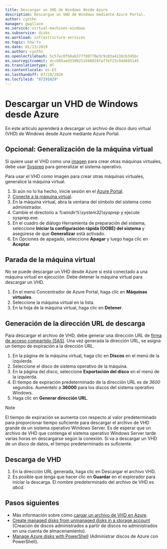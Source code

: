 ```yaml
---
title: Descargar un VHD de Windows desde Azure
description: Descargue un VHD de Windows mediante Azure Portal.
author: cynthn
manager: gwallace
ms.service: virtual-machines-windows
ms.subservice: disks
ms.workload: infrastructure-services
ms.topic: how-to
ms.date: 01/13/2019
ms.author: cynthn
ms.openlocfilehash: 5c57ac0fb0ab377f00770e3c9c03a413dcb345bc
ms.sourcegitcommit: dccb85aed33d9251048024faf7ef23c94d695145
ms.translationtype: HT
ms.contentlocale: es-ES
ms.lasthandoff: 07/28/2020
ms.locfileid: "87291029"
---
```

# <a name="download-a-windows-vhd-from-azure"></a>Descargar un VHD de Windows desde Azure

En este artículo aprenderá a descargar un archivo de disco duro virtual (VHD) de Windows desde Azure mediante Azure Portal.

## <a name="optional-generalize-the-vm"></a>Opcional: Generalización de la máquina virtual

Si quiere usar el VHD como una [imagen](tutorial-custom-images.md) para crear otras máquinas virtuales, debe usar [Sysprep](/windows-hardware/manufacture/desktop/sysprep--generalize--a-windows-installation) para generalizar el sistema operativo. 

Para usar el VHD como imagen para crear otras máquinas virtuales, generalice la máquina virtual.

1. Si aún no lo ha hecho, inicie sesión en el [Azure Portal](https://portal.azure.com/).
2. [Conecte a la máquina virtual](connect-logon.md?toc=%2fazure%2fvirtual-machines%2fwindows%2ftoc.json). 
3. En la máquina virtual, abra la ventana del símbolo del sistema como administrador.
4. Cambie el directorio a *%windir%\system32\sysprep* y ejecute sysprep.exe.
5. En el cuadro de diálogo Herramienta de preparación del sistema, seleccione **Iniciar la configuración rápida (OOBE) del sistema** y asegúrese de que **Generalizar** está activado.
6. En Opciones de apagado, seleccione **Apagar** y luego haga clic en **Aceptar**. 


## <a name="stop-the-vm"></a>Parada de la máquina virtual

No se puede descargar un VHD desde Azure si está conectado a una máquina virtual en ejecución. Debe detener la máquina virtual para descargar un VHD. 

1. En el menú Concentrador de Azure Portal, haga clic en **Máquinas virtuales**.
1. Seleccione la máquina virtual en la lista.
1. En la hoja de la máquina virtual, haga clic en **Detener**.


## <a name="generate-download-url"></a>Generación de la dirección URL de descarga

Para descargar el archivo de VHD, debe generar una dirección URL de [firma de acceso compartido (SAS)](../../storage/common/storage-sas-overview.md?toc=/azure/virtual-machines/windows/toc.json). Una vez generada la dirección URL, se asigna un tiempo de expiración a la dirección URL.

1. En la página de la máquina virtual, haga clic en **Discos** en el menú de la izquierda.
1. Seleccione el disco de sistema operativo de la máquina.
1. En la página del disco, seleccione **Exportación del disco** en el menú de la izquierda.
1. El tiempo de expiración predeterminado de la dirección URL es de *3600* segundos. Auméntelo a **36000** para los discos del sistema operativo Windows.
1. Haga clic en **Generar dirección URL**.

> [!NOTE]
> El tiempo de expiración se aumenta con respecto al valor predeterminado para proporcionar tiempo suficiente para descargar el archivo de VHD grande de un sistema operativo Windows Server. Es de esperar que un archivo de VHD que contenga el sistema operativo Windows Server tarde varias horas en descargarse según la conexión. Si va a descargar un VHD de un disco de datos, el tiempo predeterminado es suficiente. 
> 
> 

## <a name="download-vhd"></a>Descarga de VHD

1. En la dirección URL generada, haga clic en Descargar el archivo VHD.
1. Es posible que tenga que hacer clic en **Guardar** en el explorador para iniciar la descarga. El nombre predeterminado del archivo de VHD es *abcd*.

## <a name="next-steps"></a>Pasos siguientes

- Más información sobre cómo [cargar un archivo de VHD en Azure](upload-generalized-managed.md?toc=%2fazure%2fvirtual-machines%2fwindows%2ftoc.json). 
- [Create managed disks from unmanaged disks in a storage account](attach-disk-ps.md?toc=%2fazure%2fvirtual-machines%2fwindows%2ftoc.json) (Creación de discos administrados a partir de discos no administrados en una cuenta de almacenamiento).
- [Manage Azure disks with PowerShell](tutorial-manage-data-disk.md?toc=%2fazure%2fvirtual-machines%2fwindows%2ftoc.json) (Administrar discos de Azure con PowerShell).
